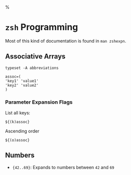 %

# `zsh` Programming

Most of this kind of documentation is found in `man zshexpn`.

## Associative Arrays

	typeset -A abbreviations

	assoc=(
	'key1' 'value1'
	'key2' 'value2'
	)

### Parameter Expansion Flags

List all keys:

	${(k)assoc}

Ascending order

	${(o)assoc}

## Numbers

- `{42..69}`: Expands to numbers between `42` and `69`

